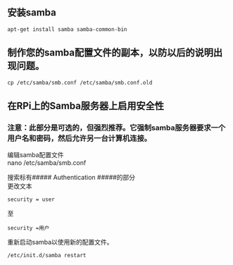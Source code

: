 ## 安装samba
	apt-get install samba samba-common-bin 
## 制作您的samba配置文件的副本，以防以后的说明出现问题。
	cp /etc/samba/smb.conf /etc/samba/smb.conf.old
## 在RPi上的Samba服务器上启用安全性

### 注意：此部分是可选的，但强烈推荐。它强制samba服务器要求一个用户名和密码，然后允许另一台计算机连接。

编辑samba配置文件  
	nano /etc/samba/smb.conf
	
搜索标有##### Authentication #####的部分    
更改文本
  
	security = user  
	
至  

	security =用户

重新启动samba以使用新的配置文件。  

	/etc/init.d/samba restart